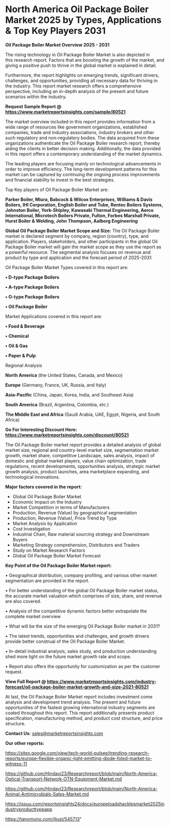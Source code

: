 # North America Oil Package Boiler Market 2025 by Types, Applications & Top Key Players 2031

<Strong> Oil Package Boiler Market Overview 2025 - 2031</strong>

The rising technology in Oil Package Boiler Market is also depicted in this research report. Factors that are boosting the growth of the market, and giving a positive push to thrive in the global market is explained in detail.

Furthermore, the report highlights on emerging trends, significant drivers, challenges, and opportunities, providing all necessary data for thriving in the industry. This report market research offers a comprehensive perspective, including an in-depth analysis of the present and future scenarios within the industry.

<strong>Request Sample Report @ <a href=https://www.marketreportsinsights.com/sample/80521>https://www.marketreportsinsights.com/sample/80521</a></strong>

The market overview included in this report provides information from a wide range of resources like government organizations, established companies, trade and industry associations, industry brokers and other such regulatory and non-regulatory bodies. The data acquired from these organizations authenticate the Oil Package Boiler research report, thereby aiding the clients in better decision making. Additionally, the data provided in this report offers a contemporary understanding of the market dynamics.

The leading players are focusing mainly on technological advancements in order to improve efficiency. The long-term development patterns for this market can be captured by continuing the ongoing process improvements and financial stability to invest in the best strategies.

Top Key players of Oil Package Boiler Market are:

<strong>Parker Boiler, Miura, Babcock & Wilcox Enterprises, Williams & Davis Boilers, IHI Corporation, English Boiler and Tube, Rentec Boilers Systems, Johnston Boiler, York-Shipley, Kawasaki Thermal Engineering, Aerco International, Microtech Boilers Private, Fulton, Forbes Marshall Private, Hurst Boiler & Welding, John Thompson, Aalborg Engineering</strong>

<strong><b>Global Oil Package Boiler Market Scope and Size:</b></strong>
The Oil Package Boiler market is declared segment by company, region (country), type, and application. Players, stakeholders, and other participants in the global Oil Package Boiler market will gain the market scope as they use the report as a powerful resource. The segmental analysis focuses on revenue and product by type and application and the forecast period of 2025-2031.

Oil Package Boiler Market Types covered in this report are:

<strong>• D-type Package Boilers

• A-type Package Boilers

• O-type Package Boilers

• Oil Package Boiler</strong>

Market Applications covered in this report are:

<strong>• Food & Beverage

• Chemical

• Oil & Gas

• Paper & Pulp</strong> 

Regional Analysis

<strong>North America</strong> (the United States, Canada, and Mexico)

<strong>Europe</strong> (Germany, France, UK, Russia, and Italy)

<strong>Asia-Pacific</strong> (China, Japan, Korea, India, and Southeast Asia)

<strong>South America</strong> (Brazil, Argentina, Colombia, etc.)

<strong>The Middle East and Africa</strong> (Saudi Arabia, UAE, Egypt, Nigeria, and South Africa)

<strong>Go For Interesting Discount Here: <a href=https://www.marketreportsinsights.com/discount/80521>https://www.marketreportsinsights.com/discount/80521</a></strong>

The Oil Package Boiler market report provides a detailed analysis of global market size, regional and country-level market size, segmentation market growth, market share, competitive Landscape, sales analysis, impact of domestic and global market players, value chain optimization, trade regulations, recent developments, opportunities analysis, strategic market growth analysis, product launches, area marketplace expanding, and technological innovations.

<strong><b>Major factors covered in the report:</b></strong>
<ul>
  <li>Global Oil Package Boiler Market </li>
  <li>Economic Impact on the Industry</li>
  <li>Market Competition in terms of Manufacturers</li>
  <li>Production, Revenue (Value) by geographical segmentation</li>
  <li>Production, Revenue (Value), Price Trend by Type</li>
  <li>Market Analysis by Application</li>
  <li>Cost Investigation</li>
  <li>Industrial Chain, Raw material sourcing strategy and Downstream Buyers</li>
  <li>Marketing Strategy comprehension, Distributors and Traders</li>
  <li>Study on Market Research Factors</li>
  <li>Global Oil Package Boiler Market Forecast</li>
</ul>

<strong><b>Key Point of the Oil Package Boiler Market report:</b></strong>

• Geographical distribution, company profiling, and various other market segmentation are provided in the report.

• For better understanding of the global Oil Package Boiler market status, the accurate market valuation which comprises of size, share, and revenue are also covered.

• Analysis of the competitive dynamic factors better extrapolate the complete market overview

• What will be the size of the emerging Oil Package Boiler market in 2031?

• The latest trends, opportunities and challenges, and growth drivers provide better construal of the Oil Package Boiler Market.

• In-detail industrial analysis, sales study, and production understanding shed more light on the future market growth rate and scope.

• Report also offers the opportunity for customization as per the customer request.

<strong><b>View Full Report @ <a href=https://www.marketreportsinsights.com/industry-forecast/oil-package-boiler-market-growth-and-size-2021-80521>https://www.marketreportsinsights.com/industry-forecast/oil-package-boiler-market-growth-and-size-2021-80521</a></b></strong>


At last, the Oil Package Boiler Market report includes investment come analysis and development trend analysis. The present and future opportunities of the fastest growing international industry segments are coated throughout this report. This report additionally presents product specification, manufacturing method, and product cost structure, and price structure.

<strong>Contact Us:</strong>
sales@marketreportsinsights.com

<strong>Our other reports:</strong>

<a href=https://sites.google.com/view/tech-world-pulsee/trending-research-reports/europe-flexible-organic-light-emitting-diode-foled-market-to-witness-11>https://sites.google.com/view/tech-world-pulsee/trending-research-reports/europe-flexible-organic-light-emitting-diode-foled-market-to-witness-11</a>

<a href=https://github.com/Hindavi23/Researchreport/blob/main/North-America-Optical-Transport-Network-OTN-Equipment-Market.md>https://github.com/Hindavi23/Researchreport/blob/main/North-America-Optical-Transport-Network-OTN-Equipment-Market.md</a>

<a href=https://github.com/Hindavi23/Researchreport/blob/main/North-America-Animal-Antimicrobials-Sales-Market.md>https://github.com/Hindavi23/Researchreport/blob/main/North-America-Animal-Antimicrobials-Sales-Market.md</a>

<a href=https://issuu.com/reportsinsights24/docs/europeloadshacklesmarket2025industryproducttypeapp>https://issuu.com/reportsinsights24/docs/europeloadshacklesmarket2025industryproducttypeapp</a>

<a href=https://tanomuno.com/illust/545713>https://tanomuno.com/illust/545713</a>"
